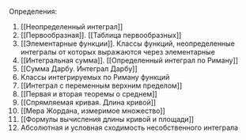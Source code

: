 Определения:
1. [[Неопределенный интеграл]]
2. [[Первообразная]]. [[Таблица первообразных]]
3. [[Элементарные функции]]. Классы функций, неопределенные интегралы от которых выражаются через элементарные
4. [[Интегральная сумма]]. [[Определенный интеграл по Риману]]
5. [[Сумма Дарбу. Интеграл Дарбу]]
6. Классы интегрируемых по Риману функций
7. [[Интеграл с переменным верхним пределом]]
8. [[Первая и вторая теоремы о среднем]]
9. [[Спрямляемая кривая. Длина кривой]]
10. [[Мера Жордана, измеримое множество]]
11. [[Формулы вычисления длины кривой и площади]]
12. Абсолютная и условная сходимость несобственного интеграла